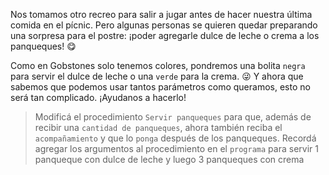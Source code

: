 <gs-attire attire-url="https://raw.githubusercontent.com/MumukiProject/mumuki-guia-gobstones-practica-procedimientos-con-parametros-kids/master/assets/attires/config_1551467293530.json"></gs-attire>

<gs-toolbox toolbox-url="https://raw.githubusercontent.com/MumukiProject/mumuki-guia-gobstones-practica-procedimientos-con-parametros-kids/master/assets/toolbox_1551466079639.xml"></gs-toolbox>

Nos tomamos otro recreo para salir a jugar antes de hacer nuestra última comida en el pícnic. Pero algunas personas se quieren quedar preparando una sorpresa para el postre: ¡poder agregarle dulce de leche o crema a los panqueques! :yum:

Como en Gobstones solo tenemos colores, pondremos una bolita `negra` para servir el dulce de leche o una `verde` para la crema. :stuck_out_tongue_winking_eye: Y ahora que sabemos que podemos usar tantos parámetros como queramos, esto no será tan complicado. ¡Ayudanos a hacerlo!

> Modificá el procedimiento `Servir panqueques` para que, además de recibir una `cantidad de panqueques`, ahora también reciba el `acompañamiento` y que lo `ponga` después de los panqueques. Recordá agregar los argumentos al procedimiento en el `programa` para servir 1 panqueque con dulce de leche y luego 3 panqueques con crema
